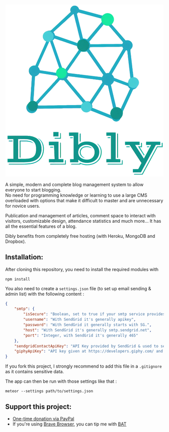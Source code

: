![Dibly logo](https://github.com/RezaRahemtola/Dibly/raw/master/public/dibly.png "Dibly")

A simple, modern and complete blog management system to allow everyone to start blogging.  
No need for programming knowledge or learning to use a large CMS overloaded with options that make it difficult to master and are unnecessary for novice users.

Publication and management of articles, comment space to interact with visitors, customizable design, attendance statistics and much more...
It has all the essential features of a blog.

Dibly benefits from completely free hosting (with Heroku, MongoDB and Dropbox).

## Installation:

After cloning this repository, you need to install the required modules with
```
npm install
```

You also need to create a `settings.json` file (to set up email sending & admin list) with the following content :
```json
{
    "smtp": {
        "isSecure": "Boolean, set to true if your smtp service provides a secure connexion (https), else (http) set to false",
        "username": "With SendGrid it's generally apikey",
        "password": "With SendGrid it generally starts with SG.",
        "host": "With SendGrid it's generally smtp.sendgrid.net",
        "port": "Integer, with SendGrid it's generally 465"
    },
    "sendgridContactApiKey": "API Key provided by SendGrid & used to send contact emails (you can use the same that in smtp if you want)",
    "giphyApiKey": "API key given at https://developers.giphy.com/ and used to allow GIF in articles"
}
```

If you fork this project, I strongly recommend to add this file in a `.gitignore` as it contains sensitive data.

The app can then be run with those settings like that :
```
meteor --settings path/to/settings.json
```

## Support this project:

- [One-time donation via PayPal](https://paypal.me/RezaRahemtola)
- If you're using [Brave Browser](https://brave.com/rez051), you can tip me with [BAT](https://basicattentiontoken.org/)

